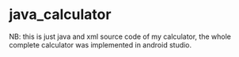 # java_calculator
NB: this is just java and xml source code of my calculator, the whole complete calculator was implemented in android studio.
